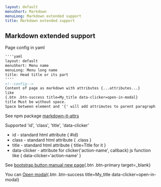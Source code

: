 ```yaml
layout: default
menuShort: Markdown
menuLong: Markdown extended support
title: Markdown extended support
```
<!--config-->
## Markdown extended support

Page config in yaml

```markdown
''''yaml
layout: default
menuShort: Menu name
menuLong: Menu long name
title: Head title or its part
''''
<!--config-->
Content of page as markdown with attributes {...attributes...} 
like
{.btn .btn-success title=My_title data-clicker=open-in-modal}
title Must be without space.
Space between element and '{' will add attrimutes to parent paragraph 
```

See npm package [markdown-it-attrs](https://www.npmjs.com/package/markdown-it-attrs)

Supported 'id', 'class', 'title', 'data-clicker'
- id - standard html attribute { #id} 
- class - standard html attribute { .class }
- title - standard html attribute { title=Title for it }
- data-clicker - attribute for clicker('action-name', callback) js function like { data-clicker='action-name' } 

See [bootstrap button manual new page](${links.bootstrap.url}/components/buttons/){.btn .btn-primary target=_blank}

You can [Open modal](#){.btn .btn-success title=My_title data-clicker=open-in-modal}